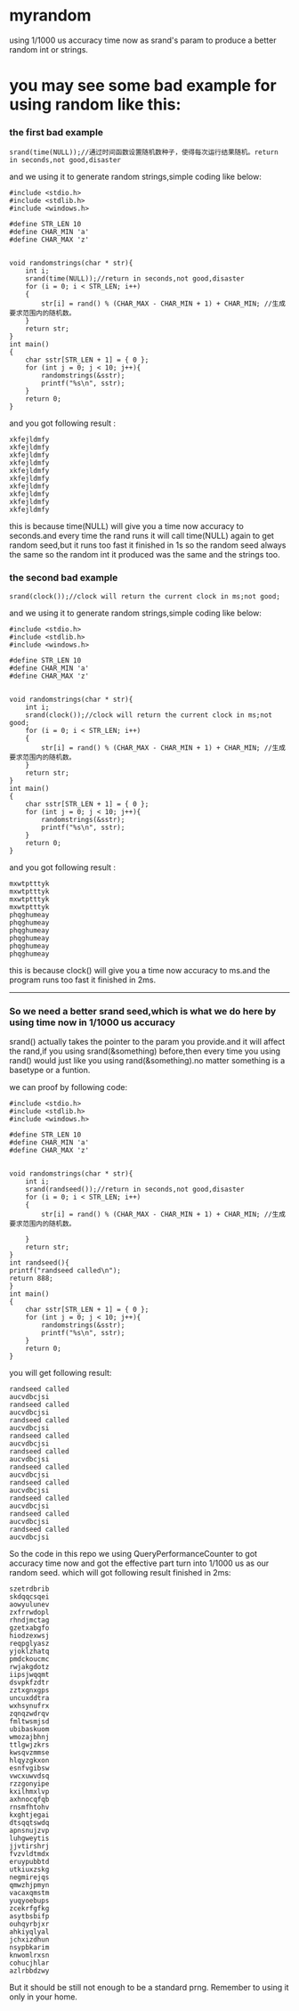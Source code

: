 # myrandom

using 1/1000 us accuracy time now as srand's param to produce a better random int or strings.


# you may see some bad example for using random like this:

### the first bad example

```
srand(time(NULL));//通过时间函数设置随机数种子，使得每次运行结果随机。return in seconds,not good,disaster
```
and we using it to generate random strings,simple coding like below:

```
#include <stdio.h>
#include <stdlib.h>
#include <windows.h>

#define STR_LEN 10
#define CHAR_MIN 'a'
#define CHAR_MAX 'z' 


void randomstrings(char * str){
	int i;
	srand(time(NULL));//return in seconds,not good,disaster
	for (i = 0; i < STR_LEN; i++)
	{
		str[i] = rand() % (CHAR_MAX - CHAR_MIN + 1) + CHAR_MIN; //生成要求范围内的随机数。
	}
	return str;
}
int main()
{
	char sstr[STR_LEN + 1] = { 0 };
	for (int j = 0; j < 10; j++){
		randomstrings(&sstr);
		printf("%s\n", sstr);
	}
	return 0;
}

```
and you got following result :
```
xkfejldmfy
xkfejldmfy
xkfejldmfy
xkfejldmfy
xkfejldmfy
xkfejldmfy
xkfejldmfy
xkfejldmfy
xkfejldmfy
xkfejldmfy
```
this is because time(NULL) will give you a time now accuracy to seconds.and every time the rand runs it will call time(NULL) again to get random seed,but it runs too fast it finished in 1s so the random seed always the same so the random int it produced was the same and the strings too.

### the second bad example

```
srand(clock());//clock will return the current clock in ms;not good;
```

and we using it to generate random strings,simple coding like below:

```
#include <stdio.h>
#include <stdlib.h>
#include <windows.h>

#define STR_LEN 10
#define CHAR_MIN 'a'
#define CHAR_MAX 'z' 


void randomstrings(char * str){
	int i;
	srand(clock());//clock will return the current clock in ms;not good;
	for (i = 0; i < STR_LEN; i++)
	{
		str[i] = rand() % (CHAR_MAX - CHAR_MIN + 1) + CHAR_MIN; //生成要求范围内的随机数。
	}
	return str;
}
int main()
{
	char sstr[STR_LEN + 1] = { 0 };
	for (int j = 0; j < 10; j++){
		randomstrings(&sstr);
		printf("%s\n", sstr);
	}
	return 0;
}

```
and you got following result :
```
mxwtptttyk
mxwtptttyk
mxwtptttyk
mxwtptttyk
phqghumeay
phqghumeay
phqghumeay
phqghumeay
phqghumeay
phqghumeay
```
this is because clock() will give you a time now accuracy to ms.and the program runs too fast it finished in 2ms.

---

### So we need a better srand seed,which is what we do here by using time now in  1/1000 us accuracy

srand() actually takes the pointer to the param you provide.and it will affect the rand,if you using srand(&something) before,then every time you using rand() would just like you using rand(&something).no matter something is a basetype or a funtion.

we can proof by following code:

```
#include <stdio.h>
#include <stdlib.h>
#include <windows.h>

#define STR_LEN 10
#define CHAR_MIN 'a'
#define CHAR_MAX 'z'


void randomstrings(char * str){
	int i;
	srand(randseed());//return in seconds,not good,disaster
	for (i = 0; i < STR_LEN; i++)
	{
		str[i] = rand() % (CHAR_MAX - CHAR_MIN + 1) + CHAR_MIN; //生成要求范围内的随机数。

	}
	return str;
}
int randseed(){
printf("randseed called\n");
return 888;
}
int main()
{
	char sstr[STR_LEN + 1] = { 0 };
	for (int j = 0; j < 10; j++){
		randomstrings(&sstr);
		printf("%s\n", sstr);
	}
	return 0;
}
```
you will get following result:

```
randseed called
aucvdbcjsi
randseed called
aucvdbcjsi
randseed called
aucvdbcjsi
randseed called
aucvdbcjsi
randseed called
aucvdbcjsi
randseed called
aucvdbcjsi
randseed called
aucvdbcjsi
randseed called
aucvdbcjsi
randseed called
aucvdbcjsi
randseed called
aucvdbcjsi
```
So the code in this repo we using QueryPerformanceCounter to got accuracy time now and got the effective part turn into 1/1000 us as our random seed.
which will got following result finished in 2ms:

```
szetrdbrib
skdqqcsqei
aowyulunev
zxfrrwdopl
rhndjmctag
gzetxabgfo
hiodzexwsj
reqpglyasz
yjoklzhatq
pmdckoucmc
rwjakgdotz
iipsjwqqmt
dsvpkfzdtr
zztxgnxgps
uncuxddtra
wxhsynufrx
zqnqzwdrqv
fmltwsmjsd
ubibaskuom
wmozajbhnj
ttlgwjzkrs
kwsqvzmmse
hlqyzgkxon
esnfvgibsw
vwcxuwvdsq
rzzgonyipe
kxilhmxlvp
axhnocqfqb
rnsmfhtohv
kxghtjegai
dtsqqtswdq
apnsnujzvp
luhgweytis
jjvtirshrj
fvzvldtmdx
eruypubbtd
utkiuxzskg
negmirejqs
qmwzhjpmyn
vacaxqmstm
yuqyoebups
zcekrfgfkg
asytbsbifp
ouhqyrbjxr
ahkiyqlyal
jchxizdhun
nsypbkarim
knwomlrxsn
cohucjhlar
azlrbbdzwy
```


But it should be still not enough to be a standard prng.
Remember to using it only in your home.